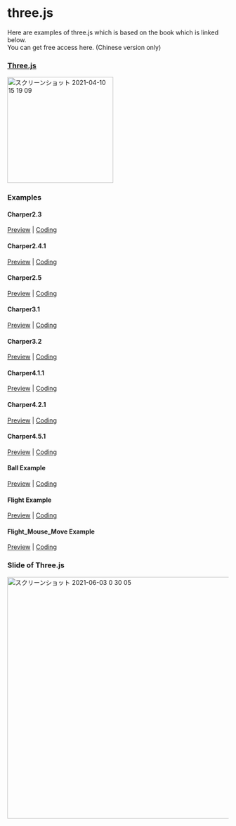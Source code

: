 # three.js

Here are examples of three.js which is based on the book which is linked below.
<br/>
You can get free access here.  (Chinese version only)



### [Three.js](https://www.ituring.com.cn/book/miniarticle/47975)

<img width="241" alt="スクリーンショット 2021-04-10 15 19 09" src="https://user-images.githubusercontent.com/23165804/114260485-22dd1300-9a10-11eb-8c37-f0e9852bf1af.png">

### Examples

#### Charper2.3
[Preview](https://mooncat126.github.io/threejs-example/src/charper2.3.html) | [Coding](https://github.com/mooncat126/threejs-example/blob/main/src/charper2.3.html)

#### Charper2.4.1
[Preview](https://kisky3.github.io/three.js/src/charper2.4.1.html) | [Coding](https://github.com/Kisky3/three.js/blob/main/src/charper2.4.1.html)

#### Charper2.5
[Preview](https://kisky3.github.io/three.js/src/charper2.5.html) | [Coding](https://github.com/Kisky3/three.js/blob/main/src/charper2.5.html)

#### Charper3.1
[Preview](https://kisky3.github.io/three.js/src/charper3.1.html) | [Coding](https://github.com/Kisky3/three.js/blob/main/src/charper3.1.html)

#### Charper3.2
[Preview](https://kisky3.github.io/three.js/src/charper3.2.html) | [Coding](https://github.com/Kisky3/three.js/blob/main/src/charper3.2.html)

#### Charper4.1.1
[Preview](https://kisky3.github.io/three.js/src/charper4.1.1.html) | [Coding](https://github.com/Kisky3/three.js/blob/main/src/charper4.1.1.html)

#### Charper4.2.1
[Preview](https://kisky3.github.io/three.js/src/charper4.2.1.html) | [Coding](https://github.com/Kisky3/three.js/blob/main/src/charper4.2.1.html)

#### Charper4.5.1
[Preview](https://kisky3.github.io/three.js/src/charper4.5.1.html) | [Coding](https://github.com/Kisky3/three.js/blob/main/src/charper4.5.1.html)

#### Ball Example
[Preview](https://kisky3.github.io/three.js/src/ball_example.html) | [Coding](https://github.com/Kisky3/three.js/blob/main/src/ball_example.html)

#### Flight Example
[Preview](https://kisky3.github.io/three.js/src/flight_example.html) | [Coding](https://github.com/Kisky3/three.js/blob/main/src/flight_example.html)

#### Flight_Mouse_Move Example
[Preview](https://kisky3.github.io/three.js/src/flight_mouse_move.html) | [Coding](https://github.com/Kisky3/three.js/blob/main/src/flight_mouse_move.html)

### Slide of Three.js
[<img width="550" alt="スクリーンショット 2021-06-03 0 30 05" src="https://user-images.githubusercontent.com/23165804/120508712-e96ac780-c402-11eb-980f-77a8b18a376d.png">](https://www.slideshare.net/yuxiang21/introduction-to-threejs)
